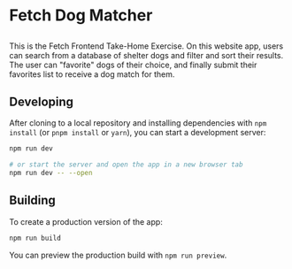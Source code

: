 # Fetch Dog Matcher

##

This is the Fetch Frontend Take-Home Exercise. On this website app, users can search from a database of shelter dogs and filter and sort their results. The user can "favorite" dogs of their choice, and finally submit their favorites list to receive a dog match for them.

## Developing

After cloning to a local repository and installing dependencies with `npm install` (or `pnpm install` or `yarn`), you can start a development server:

```bash
npm run dev

# or start the server and open the app in a new browser tab
npm run dev -- --open
```

## Building

To create a production version of the app:

```bash
npm run build
```

You can preview the production build with `npm run preview`.

